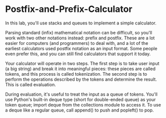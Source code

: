# Postfix-and-Prefix-Calculator
In this lab, you'll use stacks and queues to implement a simple calculator.

Parsing standard (infix) mathematical notation can be difficult, so you'll work with two other notations instead: prefix and postfix. These are a lot easier for computers (and programmers) to deal with, and a lot of the earliest calculators used postfix notation as an input format. Some people even prefer this, and you can still find calculators that support it today.

Your calculator will operate in two steps. The first step is to take user input (a big string) and break it into meaningful pieces: these pieces are called tokens, and this process is called tokenization. The second step is to perform the operations described by the tokens and determine the result. This is called evaluation.

During evaluation, it's useful to treat the input as a queue of tokens. You'll use Python's built-in deque type (short for double-ended queue) as your token queue; import deque from the collections module to access it. To use a deque like a regular queue, call append() to push and popleft() to pop.
